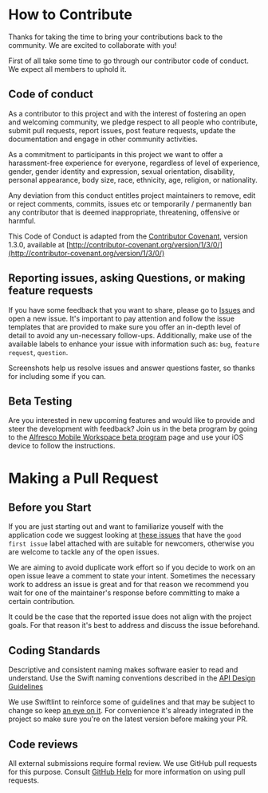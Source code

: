 # How to Contribute

Thanks for taking the time to bring your contributions back to the community. We are excited to collaborate with you! 

First of all take some time to go through our contributor code of conduct. We expect all members to uphold it.

## Code of conduct

As a contributor to this project and with the interest of fostering an open and welcoming community, we pledge respect to all people who contribute, submit pull requests, report issues, post feature requests, update the documentation and engage in other community activities.

As a commitment to participants in this project we want to offer a harassment-free experience for everyone, regardless of level of experience, gender, gender identity and expression, sexual orientation, disability, personal appearance, body size, race, ethnicity, age, religion, or nationality.

Any deviation from this conduct entitles project maintainers to remove, edit or reject comments, commits, issues etc or temporarily / permanently ban any contributor that is deemed inappropriate, threatening, offensive or harmful.

This Code of Conduct is adapted from the [Contributor Covenant](http://contributor-covenant.org/), version 1.3.0, available at [http://contributor-covenant.org/version/1/3/0/](http://contributor-covenant.org/version/1/3/0/)

## Reporting issues, asking Questions, or making feature requests

If you have some feedback that you want to share, please go to [Issues](https://github.com/Alfresco/alfresco-mobile-workspace-ios/issues) and open a new issue. It's important to pay attention and follow the issue templates that are provided to make sure you offer an in-depth level of detail to avoid any un-necessary follow-ups.
Additionally, make use of the available labels to enhance your issue with information such as: `bug`, `feature request`, `question`. 

Screenshots help us resolve issues and answer questions faster, so thanks for including some if you can.

## Beta Testing

Are you interested in new upcoming features and would like to provide and steer the development with feedback? Join us in the beta program by going to the [Alfresco Mobile Workspace beta program](https://testflight.apple.com/join/5Hz2IgRJ) page and use your iOS device to follow the instructions.

# Making a Pull Request

## Before you Start

If you are just starting out and want to familiarize youself with the application code we suggest looking at [these issues](https://github.com/Alfresco/alfresco-mobile-workspace-ios/labels/good%20first%20issue) that have the `good first issue` label attached with are suitable for newcomers, otherwise you are welcome to tackle any of the open issues.

We are aiming to avoid duplicate work effort so if you decide to work on an open issue leave a comment to state your intent. Sometimes the necessary work to address an issue is great and for that reason we recommend you wait for one of the maintainer's response before committing to make a certain contribution. 

It could be the case that the reported issue does not align with the project goals.
For that reason it's best to address and discuss the issue beforehand.

## Coding Standards

Descriptive and consistent naming makes software easier to read and understand. Use the Swift naming conventions described in the [API Design Guidelines](https://swift.org/documentation/api-design-guidelines/)

We use Swiftlint to reinforce some of guidelines and that may be subject to change so keep [an eye on it](https://github.com/Alfresco/alfresco-mobile-workspace-ios/blob/master/.swiftlint.yml). For convenience it's already integrated in the project so make sure you're on the latest version before making your PR.

## Code reviews

All external submissions require formal review. We use GitHub pull requests for this purpose. Consult  [GitHub Help](https://help.github.com/articles/about-pull-requests/)  for more information on using pull requests.